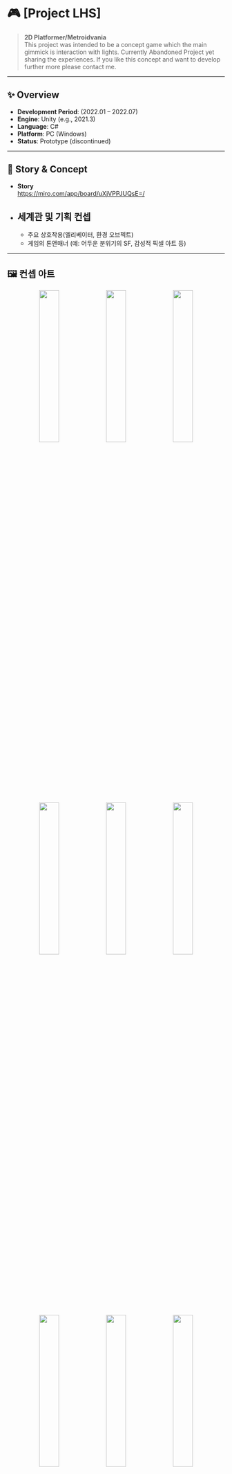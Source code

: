 # 🎮 [Project LHS]

> **2D Platformer/Metroidvania**  
> This project was intended to be a concept game which the main gimmick is interaction with lights.
> Currently Abandoned Project yet sharing the experiences.
> If you like this concept and want to develop further more please contact me.
---

## ✨ Overview
- **Development Period**: (2022.01 – 2022.07)  
- **Engine**: Unity (e.g., 2021.3)  
- **Language**: C#  
- **Platform**: PC (Windows)  
- **Status**: Prototype (discontinued)  

---

## 📖 Story & Concept
- **Story**  
   https://miro.com/app/board/uXjVPPJUQsE=/
- **세계관 및 기획 컨셉**  
  - 
  - 주요 상호작용(엘리베이터, 환경 오브젝트)  
  - 게임의 톤앤매너 (예: 어두운 분위기의 SF, 감성적 픽셀 아트 등)

---

## 🖼️ 컨셉 아트
<p align="center">
  <img src="https://github.com/user-attachments/assets/8f4712b9-e7c0-4a4d-b387-d4130c74d481" width="30%" />
  <img src="https://github.com/user-attachments/assets/99f5b595-5179-4492-82f0-19722886edd6" width="30%" />
  <img src="https://github.com/user-attachments/assets/755b30d8-2aab-4e17-bdfc-e4dfb7288fe7" width="30%" />
</p>

<p align="center">
  <img src="https://github.com/user-attachments/assets/0412789c-eff8-40cb-a126-9ce1646483b5" width="30%" />
  <img src="https://github.com/user-attachments/assets/d804a759-8db4-462f-ae3a-c09e5a87e142" width="30%" />
  <img src="https://github.com/user-attachments/assets/7682b76a-0dc3-44ef-b8c1-06320220013f" width="30%" />
</p>

<p align="center">
  <img src="https://github.com/user-attachments/assets/af8be3ff-b147-409e-abda-4d1669a79838" width="30%" />
  <img src="https://github.com/user-attachments/assets/1bdc1171-70a3-4672-a131-bd8ee5514384" width="30%" />
  <img src="https://github.com/user-attachments/assets/03752080-5fa3-437d-a5f2-8a3551494414" width="30%" />
</p>

<p align="center">
  <img src="https://github.com/user-attachments/assets/4b7825e6-5407-46d2-a8f4-16f362826344" width="30%" />
  <img src="https://github.com/user-attachments/assets/58a84e00-f7ea-49ec-987a-43665e0247a2" width="30%" />
  <img src="https://github.com/user-attachments/assets/7c7e2a34-8d60-4871-8d94-d87cde748cec" width="30%" />
</p>

<p align="center">
  <img src="https://github.com/user-attachments/assets/370dda27-bcf2-43e7-b65d-beada4084fb5" width="30%" />
</p>

---

## ⚙️ 구현 기능
- **Player Movement**  
  - 기본 이동 (WASD, 점프)  
  - 카메라 추적 및 시야 전환  
- **Elevator Event Interaction**  
  - 플레이어 접근 시 이벤트 발생  
  - 상호작용 키 입력에 따른 상태 변화  
- **기타 코드 실험**  
  - 카메라 전환 로직  
  - 레벨 이동 기초 구현  

코드 예시:  
```csharp
// Camera follow logic (간단 발췌 예시)
void LateUpdate() {
    Vector3 targetPosition = player.position + offset;
    transform.position = Vector3.Lerp(transform.position, targetPosition, smoothSpeed * Time.deltaTime);
}
